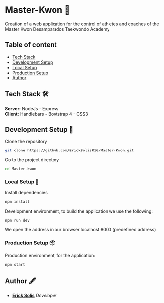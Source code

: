 # Master-Kwon 🥋
Creation of a web application for the control of athletes and coaches of the Master Kwon Desamparados Taekwondo Academy

## Table of content 

- [Tech Stack](#tech-stack-🛠)
- [Development Setup](#development-setup-📎)
- [Local Setup](#local-setup-📃)
- [Production Setup](#production-setup-📦)
- [Author](#author-🖋)

## Tech Stack 🛠

**Server:** NodeJs - Express \
**Client:** Handlebars - Bootstrap 4 - CSS3

## Development Setup 📎

Clone the repository 

```bash 
git clone https://github.com/ErickSolisR16/Master-Kwon.git
```

Go to the project directory

```bash 
cd Master-kwon
```

### Local Setup 📃

Install dependencies

```bash
npm install
```

Development environment, to build the application we use the following:

```bash
npm run dev
```
We open the address in our browser localhost:8000 (predefined address) 

### Production Setup 📦

Production environment, for the application:

```bash
npm start
```

## Author 🖋

* **[Erick Solis](https://github.com/ErickSolisR16)** *Developer*
